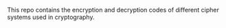 This repo contains the encryption and decryption codes of different cipher systems used in cryptography.
